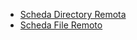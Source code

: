 - [Scheda Directory Remota](Sorgenti/DOC_OPE/MB/SCP_SCH/J8)
- [Scheda File Remoto](Sorgenti/DOC_OPE/MB/SCP_SCH/J9)
